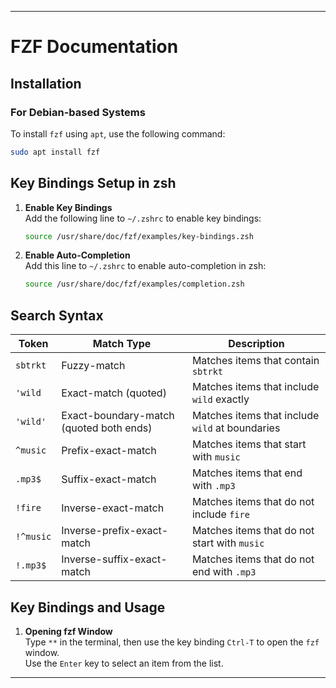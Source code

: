 
---

# FZF Documentation

## Installation

### For Debian-based Systems
To install `fzf` using `apt`, use the following command:

```bash
sudo apt install fzf
```

## Key Bindings Setup in zsh

1. **Enable Key Bindings**  
   Add the following line to `~/.zshrc` to enable key bindings:

   ```bash
   source /usr/share/doc/fzf/examples/key-bindings.zsh
   ```

2. **Enable Auto-Completion**  
   Add this line to `~/.zshrc` to enable auto-completion in zsh:

   ```bash
   source /usr/share/doc/fzf/examples/completion.zsh
   ```

## Search Syntax

| Token     | Match Type                              | Description                                      |
|-----------|-----------------------------------------|--------------------------------------------------|
| `sbtrkt`  | Fuzzy-match                             | Matches items that contain `sbtrkt`              |
| `'wild`   | Exact-match (quoted)                    | Matches items that include `wild` exactly        |
| `'wild'`  | Exact-boundary-match (quoted both ends) | Matches items that include `wild` at boundaries  |
| `^music`  | Prefix-exact-match                      | Matches items that start with `music`            |
| `.mp3$`   | Suffix-exact-match                      | Matches items that end with `.mp3`               |
| `!fire`   | Inverse-exact-match                     | Matches items that do not include `fire`         |
| `!^music` | Inverse-prefix-exact-match              | Matches items that do not start with `music`     |
| `!.mp3$`  | Inverse-suffix-exact-match              | Matches items that do not end with `.mp3`        |

## Key Bindings and Usage

1. **Opening fzf Window**  
   Type `**` in the terminal, then use the key binding `Ctrl-T` to open the `fzf` window.  
   Use the `Enter` key to select an item from the list.

--- 
